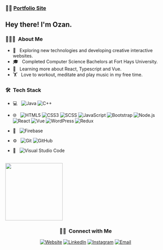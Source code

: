###  :man_technologist:  [Portfolio Site](https://ozansozuozgit.github.io/portfolio/)

<h2> Hey there! I'm Ozan.</h2>

<h3> 👨🏻‍💻 &nbsp;About Me </h3>

- 🤔 &nbsp; Exploring new technologies and developing creative interactive websites.
- 🎓 &nbsp; Completed Computer Science Bachelors at Fort Hays University.
- 📕 &nbsp; Learning more about React, Typescript and Vue.
- 🏋️‍ &nbsp; Love to workout, meditate and play music in my free time.
<h3> 🛠 &nbsp;Tech Stack</h3>

- 💻 &nbsp;
  ![Java](https://img.shields.io/badge/-Java-333333?style=flat&logo=Java&logoColor=007396)
  ![C++](https://img.shields.io/badge/-C++-333333?style=flat&logo=C%2B%2B&logoColor=00599C)
- 🌐 &nbsp;
  ![HTML5](https://img.shields.io/badge/-HTML5-333333?style=flat&logo=HTML5)
  ![CSS3](https://img.shields.io/badge/-CSS-333333?style=flat&logo=CSS3&logoColor=1572B6)
  ![SCSS](https://img.shields.io/badge/-SASS-333333?style=flat&logo=SASS&logoColor=1572B6)
  ![JavaScript](https://img.shields.io/badge/-JavaScript-333333?style=flat&logo=javascript)
  ![Bootstrap](https://img.shields.io/badge/-Bootstrap-333333?style=flat&logo=bootstrap&logoColor=563D7C)
  ![Node.js](https://img.shields.io/badge/-Node.js-333333?style=flat&logo=node.js)
  ![React](https://img.shields.io/badge/-React-333333?style=flat&logo=react)
  ![Vue](https://img.shields.io/badge/-Vue.js-333333?style=flat&logo=vue.js)
  ![WordPress](https://img.shields.io/badge/-Wordpress-333333?style=flat&logo=wordpress)
  ![Redux](https://img.shields.io/badge/-Redux-333333?style=flat&logo=redux)


- 📁 &nbsp;
  ![Firebase](https://img.shields.io/badge/-FIREBASE-333333?style=flat&logo=firebase)
- ⚙️ &nbsp;
  ![Git](https://img.shields.io/badge/-Git-333333?style=flat&logo=git)
  ![GitHub](https://img.shields.io/badge/-GitHub-333333?style=flat&logo=github)
- 🔧 &nbsp;
  ![Visual Studio Code](https://img.shields.io/badge/-Visual%20Studio%20Code-333333?style=flat&logo=visual-studio-code&logoColor=007ACC)



<br/>

<a href="https://github.com/ozansozuozgit" align="center">
  <img height="180em" src="https://github-readme-stats.vercel.app/api/top-langs/?username=ozansozuozgit&theme=buefy&layout=compact"  />
</a>

<br/>

<h3 align="center"> 🤝🏻 &nbsp;Connect with Me </h3>

<p align="center">
<a href="https://ozansozuozgit.github.io/portfolio/"><img alt="Website" src="https://img.shields.io/badge/Website-ozansozuoz-blue?style=flat-square&logo=google-chrome"></a>
<a href="https://www.linkedin.com/in/ozan-sozuoz/"><img alt="LinkedIn" src="https://img.shields.io/badge/LinkedIn-Ozan%20Sozuoz%20-blue?style=flat-square&logo=linkedin"></a>
<a href="https://www.instagram.com/ozansozuoz/"><img alt="Instagram" src="https://img.shields.io/badge/Instagram-ozansozuoz-blue?style=flat-square&logo=instagram"></a>
<a href="mailto:ozansozuoz@gmail.com"><img alt="Email" src="https://img.shields.io/badge/Email-ozansozuoz@gmail.com-blue?style=flat-square&logo=gmail"></a>
</p>
